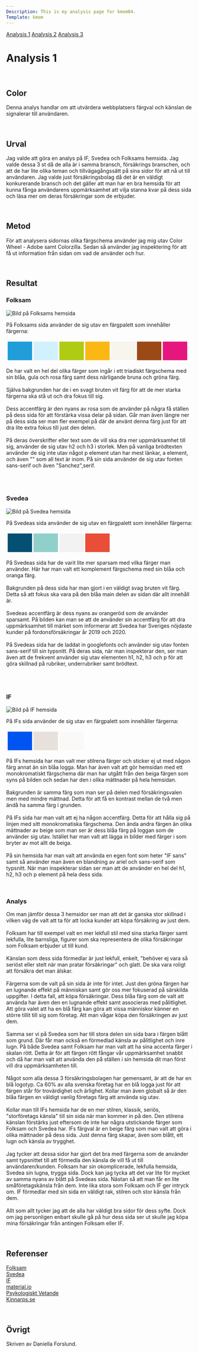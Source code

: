 ```yaml
---
Description: This is my analysis page for kmom04.
Template: kmom
---
```


<div class="kmom-nav kmom menu" id="my-nav">
<a href="javascript:void(0);" class="iconen" onclick="kmomNavbar()" aria-label="Report">
    <i class="fa fa-bars farg"></i>
</a>
<a href="01_colors" aria-label="Report">Analysis 1</a>
<a href="02_load" aria-label="Report">Analysis 2</a>
<a href="03_design_principles" aria-label="Report">Analysis 3</a>
</div>

<div class="kmom">
<h1>Analysis 1</h1>
<br>
<h2>Color</h2>
<p>
Denna analys handlar om att utvärdera webbplatsers färgval och känslan de signalerar till användaren.
</p>
<br>
<h2>Urval</h2>
<p>
Jag valde att göra en analys på IF, Svedea och Folksams hemsida. Jag valde dessa 3 st då de alla är i samma bransch, försäkrings branschen, och att de har lite olika teman och tillvägagångssätt på sina sidor för att nå ut till användaren.
Jag valde just försäkringsbolag då det är en väldigt konkurerande bransch och det gäller att man har en bra hemsida för att kunna fånga användarens uppmärksamhet att vilja stanna kvar på dess sida och läsa mer om deras försäkringar som de erbjuder.
</p>
<br>
<h2>Metod</h2>
<p>
För att analysera sidornas olika färgschema använder jag mig utav Color Wheel - Adobe samt Colorzilla. 
Sedan så använder jag inspektering för att få ut information från sidan om vad de använder och hur.
</p>
<br>
<h2>Resultat</h2>

<h3>Folksam</h3>

<img src="../assets/img/analysis/folksam.jpg" alt="Bild på Folksams hemsida"><br>
<p>
På Folksams sida använder de sig utav en färgpalett som innehåller färgerna:
</p>
<table style="border-spacing: 4px; border-collapse: separate">
<tr>
<td style="height: 50px; width: 50px; background-color: #219DD9">
<td style="height: 50px; width: 50px; background-color: #D2F1FE">
<td style="height: 50px; width: 50px; background-color: #B0CB13">
<td style="height: 50px; width: 50px; background-color: #FBB815">
<td style="height: 50px; width: 50px; background-color: #F7F5EE">
<td style="height: 50px; width: 50px; background-color: #9A4A17">
<td style="height: 50px; width: 50px; background-color: #E5167E">
</tr>
</table>
<p>
De har valt en hel del olika färger som ingår i ett triadiskt färgschema med sin blåa, gula och rosa färg samt dess närligande bruna och gröna färg. 
<br><br>
Själva bakgrunden har de i en svagt bruten vit färg för att de mer starka färgerna ska stå ut och dra fokus till sig.
<br><br>
Dess accentfärg är den nyans av rosa som de använder på några få ställen på dess sida för att förstärka vissa delar på sidan. Går man även längre ner på dess sida ser man fler exempel på där de använt denna färg just för att dra lite extra fokus till just den delen.
<br><br>
På deras överskrifter eller text som de vill ska dra mer uppmärksamhet till sig, använder de sig utav h2 och h3 i storlek. Men på vanliga brödtexten använder de sig inte utav något p element utan har mest länkar, a element, och även "" som all text är inom. På sin sida använder de sig utav fonten sans-serif och även "Sanchez",serif.
</p>
<br><br>
<h3>Svedea</h3>

<img src="../assets/img/analysis/svedea.jpg" alt="Bild på Svedea hemsida"><br>
<p>
På Svedeas sida använder de sig utav en färgpalett som innehåller färgerna:
</p>
<table style="border-spacing: 4px; border-collapse: separate">
<tr>
<td style="height: 50px; width: 50px; background-color: #035073">
<td style="height: 50px; width: 50px; background-color: #91CFCA">
<td style="height: 50px; width: 50px; background-color: #F2F2F2">
<td style="height: 50px; width: 50px; background-color: #E94F38">
</tr>
</table>
<p>
På Svedeas sida har de varit lite mer sparsam med vilka färger man använder. Här har man valt ett komplement färgschema med sin blåa och oranga färg.
<br><br>
Bakgrunden på dess sida har man gjort i en väldigt svag bruten vit färg. Detta så att fokus ska vara på den blåa main delen av sidan där allt innehåll är.
<br><br>
Svedeas accentfärg är dess nyans av orangeröd som de använder sparsamt. På bilden kan man se att de använder sin accentfärg för att dra uppmärksamhet till märket som informerar att Svedea har Sveriges nöjdaste kunder på fordonsförsäkringar år 2019 och 2020.
<br><br>
På Svedeas sida har de laddat in googlefonts och använder sig utav fonten sans-serif till sin typsnitt. På deras sida, när man inspekterar den, ser man även att de frekvent använder sig utav elementen h1, h2, h3 och p för att göra skillnad
på rubriker, underrubriker samt brödtext.
</p>
<br><br>
<h3>IF</h3>

<img src="../assets/img/analysis/if.jpg" alt="Bild på IF hemsida"><br>
<p>
På IFs sida använder de sig utav en färgpalett som innehåller färgerna:
</p>
<table style="border-spacing: 4px; border-collapse: separate">
<tr>
<td style="height: 50px; width: 50px; background-color: #0054F0">
<td style="height: 50px; width: 50px; background-color: #E8E0DA">
<td style="height: 50px; width: 50px; background-color: #FAF9F7">
</tr>
</table>
<p>
På IFs hemsida har man valt mer stilrena färger och sticker ej ut med någon färg annat än sin blåa logga. Man har även valt att gör hemsidan med ett monokromatiskt färgschema där man har utgått från den beiga färgen som syns på bilden och sedan har den i olika mättnader på hela hemsidan.
<br><br>
Bakgrunden är samma färg som man ser på delen med försäkringsvalen men med mindre mättnad. Detta för att få en kontrast mellan de två men ändå ha samma färg i grunden.
<br><br>
På IFs sida har man valt att ej ha någon accentfärg. Detta för att hålla sig på linjen med sitt monokromatiska färgschema. Den ända andra färgen än olika mättnader av beige som man ser är dess blåa färg på loggan som de använder sig utav.
Istället har man valt att lägga in bilder med färger i som bryter av mot allt de beiga.
<br><br>
På sin hemsida har man valt att använda en egen font som heter "IF sans" samt så använder man även en blandning av ariel och sans-serif som typsnitt. När man inspekterar sidan ser man att de använder en hel del h1, h2, h3 och p element på hela dess sida.
</p>
<br>
<h3>Analys</h3>
<p>
Om man jämför dessa 3 hemsidor ser man att det är ganska stor skillnad i vilken väg de valt att ta för att locka kunder att köpa försäkring av just dem.
<br><br>
Folksam har till exempel valt en mer lekfull stil med sina starka färger samt lekfulla, lite barnsliga, figurer som ska representera de olika försäkringar som Folksam erbjuder ut till kund.
<br><br>
Känslan som dess sida förmedlar är just lekfull, enkelt, "behöver ej vara så seriöst eller stelt när man pratar försäkringar" och glatt. De ska vara roligt att försäkra det man älskar. 
<br><br>
Färgerna som de valt på sin sida är inte för intet. Just den gröna färgen har en lugnande effekt på människan samt gör oss mer fokuserad på särskilda uppgifter. I detta fall, att köpa försäkringar. Dess blåa färg som de valt att använda har även den en lugnande effekt samt associeras med pålitlighet. Att göra valet att ha en blå färg kan göra att vissa människor känner en större tillit till sig som företag. Att man vågar köpa den försäkringen av just dem.
<br><br>
Samma ser vi på Svedea som har till stora delen sin sida bara i färgen blått som grund. Där får man också en förmedlad känsla av pålitlighet och inre lugn. På både Svedea samt Folksam har man valt att ha sina accenta färger i skalan rött. Detta är för att färgen rött fångar vår uppmärksamhet snabbt och då har man valt att använda den på ställen i sin hemsida dit man först vill dra uppmärksamheten till.
<br><br>
Något som alla dessa 3 försäkringsbolagen har gemensamt, är att de har en blå logotyp. Ca 60% av alla svenska företag har en blå logga just för att färgen står för trovärdighet och ärlighet. Kollar man även globalt så är den blåa färgen en väldigt vanlig företags färg att använda sig utav.
<br><br>
Kollar man till IFs hemsida har de en mer stilren, klassik, seriös, "storföretags känsla" till sin sida när man kommer in på den. Den stilrena känslan förstärks just eftersom de inte har några utstickande färger som Folksam och Svedea har.
IFs färgval är en beige färg som man valt att göra i olika mättnader på dess sida. Just denna färg skapar, även som blått, ett lugn och känsla av trygghet. 
<br><br>
Jag tycker att dessa sidor har gjort det bra med färgerna som de använder samt typsnittet till att förmedla den känsla de vill få ut till användaren/kunden. Folksam har sin okomplicerade, lekfulla hemsida, Svedea sin lugna, trygga sida. Dock kan jag tycka att det var lite för mycket av samma nyans av blått på Svedeas sida. Nästan så att man får en lite småföretagskänsla från dem. Inte lika stora som Folksam och IF ger intryck om. IF förmedlar med sin sida en väldigt rak, stilren och stor känsla från dem.
<br><br>
Allt som allt tycker jag att de alla har väldigt bra sidor för dess syfte. Dock om jag personligen enbart skulle gå på hur dess sida ser ut skulle jag köpa mina försäkringar från antingen Folksam eller IF.
</p>
<br>
<h2>Referenser</h2>
<p>
<a href="https://www.folksam.se/">Folksam</a>
<br>
<a href="https://www.svedea.se/">Svedea</a>
<br>
<a href="https://www.if.se/privat">IF</a>
<br>
<a href="https://material.io/design/color/the-color-system.html#color-usage-and-palettes">material.io</a>
<br>
<a href="http://www.psykologisktvetande.se/farger.html">Psykologiskt Vetande</a>
<br>
<a href="https://www.kinnarps.se/kunskap/different-colours-affect-us-in-different-ways/">Kinnarps.se</a>
</p>
<br>
<h2>Övrigt</h2>
<p>
Skriven av Daniella Forslund.
</p>
</div>
